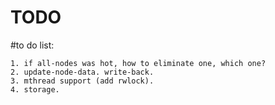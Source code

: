 TODO
====

#to do list:

    1. if all-nodes was hot, how to eliminate one, which one?
    2. update-node-data. write-back.
    3. mthread support (add rwlock).
    4. storage.
